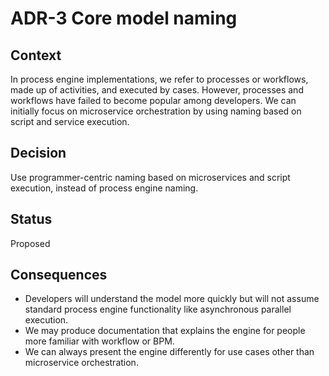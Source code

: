 # ADR-3 Core model naming

## Context

In process engine implementations, we refer to processes or workflows, made up of activities, and executed by cases.
However, processes and workflows have failed to become popular among developers.
We can initially focus on microservice orchestration by using naming based on script and service execution.

## Decision

Use programmer-centric naming based on microservices and script execution, instead of process engine naming.

## Status

Proposed

## Consequences

* Developers will understand the model more quickly but will not assume standard process engine functionality like asynchronous parallel execution.
* We may produce documentation that explains the engine for people more familiar with workflow or BPM.
* We can always present the engine differently for use cases other than microservice orchestration.
